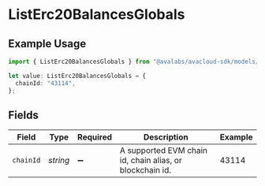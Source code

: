# ListErc20BalancesGlobals

## Example Usage

```typescript
import { ListErc20BalancesGlobals } from "@avalabs/avacloud-sdk/models/operations";

let value: ListErc20BalancesGlobals = {
  chainId: "43114",
};
```

## Fields

| Field                                                    | Type                                                     | Required                                                 | Description                                              | Example                                                  |
| -------------------------------------------------------- | -------------------------------------------------------- | -------------------------------------------------------- | -------------------------------------------------------- | -------------------------------------------------------- |
| `chainId`                                                | *string*                                                 | :heavy_minus_sign:                                       | A supported EVM chain id, chain alias, or blockchain id. | 43114                                                    |